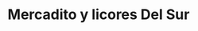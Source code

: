 ---
title: "Mercadito y licores Del Sur"
url: /nacaome/mercadito-y-licores-del-sur/
shop: comodidad
---